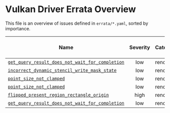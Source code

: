 <!--
GENERATED FILE - DO NOT EDIT.
Generated by scripts/generate.py using data from errata/*.yaml

Copyright 2023 Google LLC

SPDX-License-Identifier: CC-BY-4.0
-->

# Vulkan Driver Errata Overview

This file is an overview of issues defined in `errata/*.yaml`, sorted by importance.

| Name | Severity | Category | Affected Driver | Affected Devices | Affected Platforms | Fixed in latest drivers? |
|------|:--------:|:--------:|:---------------:|:----------------:|:------------------:|:------------------------:|
| [`get_query_result_does_not_wait_for_completion`](get_query_result_does_not_wait_for_completion.md) | low | rendering | NvidiaProprietary | All | All | Yes |
| [`incorrect_dynamic_stencil_write_mask_state`](incorrect_dynamic_stencil_write_mask_state.md) | low | rendering | ArmProprietary | All | All | Yes |
| [`point_size_not_clamped`](point_size_not_clamped.md) | low | rendering | NvidiaProprietary | All | Linux | Yes |
| [`point_size_not_clamped`](point_size_not_clamped.md) | low | rendering | NvidiaProprietary | All | Windows | Yes |
| [`flipped_present_region_rectangle_origin`](flipped_present_region_rectangle_origin.md) | high | rendering | All | All | Android | No |
| [`get_query_result_does_not_wait_for_completion`](get_query_result_does_not_wait_for_completion.md) | low | rendering | ArmProprietary | All | All | No |

